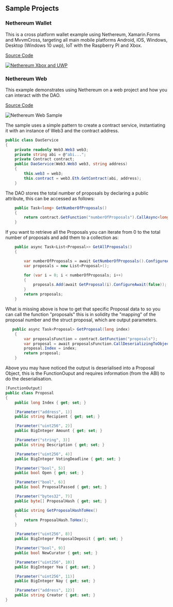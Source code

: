 ## Sample Projects

### Nethereum Wallet

This is a cross platform wallet example using Nethereum, Xamarin.Forms and MvvmCross, targeting all main mobile platforms Android, iOS, Windows, Desktop (Windows 10 uwp), IoT with the Raspberry PI and Xbox.

[Source Code](https://github.com/Nethereum/Nethereum.UI.Wallet.Sample)

[![Nethereum Xbox and UWP](http://img.youtube.com/vi/WuRFmlcWFaA/0.jpg)](http://www.youtube.com/watch?v=WuRFmlcWFaA "Nethereum Xbox and UWP")

### Nethereum Web 

This example demonstrates using Nethereum on a web project and how you can interact with the DAO.

[Source Code](https://github.com/Nethereum/Nethereum/tree/master/src/Nethereum.Web.Sample)


![Nethereum Web Sample](https://raw.githubusercontent.com/Nethereum/Nethereum/master/docs/screenshots/websample.png)

The sample uses a simple pattern to create a contract service, instantiating it with an instance of Web3 and the contract address.

```csharp
public class DaoService
{
    private readonly Web3.Web3 web3;
    private string abi = @"abi...";
    private Contract contract;
    public DaoService(Web3.Web3 web3, string address)
    {
        this.web3 = web3;
        this.contract = web3.Eth.GetContract(abi, address);
    }
```

The DAO stores the total number of proposals by declaring a public attribute, this can be accessed as follows:

```csharp
    public Task<long> GetNumberOfProposals()
    {
        return contract.GetFunction("numberOfProposals").CallAsync<long>();
    }
```

If you want to retrieve all the Proposals you can iterate from 0 to the total number of proposals and add them to a collection as:

```csharp
    public async Task<List<Proposal>> GetAllProposals()
    {

        var numberOfProposals = await GetNumberOfProposals().ConfigureAwait(false);
        var proposals = new List<Proposal>();

        for (var i = 0; i < numberOfProposals; i++)
        {
            proposals.Add(await GetProposal(i).ConfigureAwait(false));
        }
        return proposals;
    }
```

What is missing above is how to get that specific Proposal data to so you can call the function "proposals" this is in solidity the "mapping" of the proposal number and the struct proposal, which are output parameters.

```csharp
   public async Task<Proposal> GetProposal(long index)
    {
        var proposalsFunction = contract.GetFunction("proposals");
        var proposal = await proposalsFunction.CallDeserializingToObjectAsync<Proposal>(index).ConfigureAwait(false);
        proposal.Index = index;
        return proposal;
    }
```

Above you may have noticed the output is deserialised into a Proposal Object, this is the FunctionOuput and requires information (from the ABI) to do the deserialisation.

```csharp
[FunctionOutput]
public class Proposal
{
    public long Index { get; set; }

    [Parameter("address", 1)]
    public string Recipient { get; set; }

    [Parameter("uint256", 2)]
    public BigInteger Amount { get; set; }

    [Parameter("string", 3)]
    public string Description { get; set; }

    [Parameter("uint256", 4)]
    public BigInteger VotingDeadline { get; set; }

    [Parameter("bool", 5)]
    public bool Open { get; set; }

    [Parameter("bool", 6)]
    public bool ProposalPassed { get; set; }

    [Parameter("bytes32", 7)]
    public byte[] ProposalHash { get; set; }

    public string GetProposalHashToHex()
    {
        return ProposalHash.ToHex();
    }

    [Parameter("uint256", 8)]
    public BigInteger ProposalDeposit { get; set; }

    [Parameter("bool", 9)]
    public bool NewCurator { get; set; }

    [Parameter("uint256", 10)]
    public BigInteger Yea { get; set; }

    [Parameter("uint256", 11)]
    public BigInteger Nay { get; set; }

    [Parameter("address", 12)]
    public string Creator { get; set; }
}
```
